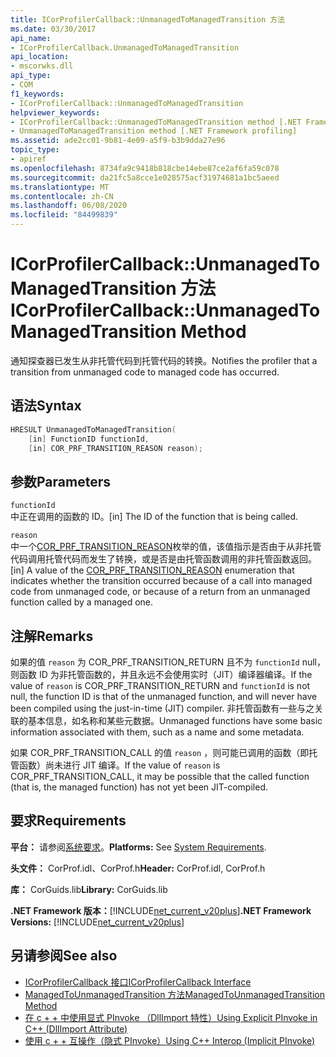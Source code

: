 ```yaml
---
title: ICorProfilerCallback::UnmanagedToManagedTransition 方法
ms.date: 03/30/2017
api_name:
- ICorProfilerCallback.UnmanagedToManagedTransition
api_location:
- mscorwks.dll
api_type:
- COM
f1_keywords:
- ICorProfilerCallback::UnmanagedToManagedTransition
helpviewer_keywords:
- ICorProfilerCallback::UnmanagedToManagedTransition method [.NET Framework profiling]
- UnmanagedToManagedTransition method [.NET Framework profiling]
ms.assetid: ade2cc01-9b81-4e09-a5f9-b3b9dda27e96
topic_type:
- apiref
ms.openlocfilehash: 8734fa9c9418b818cbe14ebe87ce2af6fa59c078
ms.sourcegitcommit: da21fc5a8cce1e028575acf31974681a1bc5aeed
ms.translationtype: MT
ms.contentlocale: zh-CN
ms.lasthandoff: 06/08/2020
ms.locfileid: "84499839"
---
```

# <a name="icorprofilercallbackunmanagedtomanagedtransition-method"></a><span data-ttu-id="cebed-102">ICorProfilerCallback::UnmanagedToManagedTransition 方法</span><span class="sxs-lookup"><span data-stu-id="cebed-102">ICorProfilerCallback::UnmanagedToManagedTransition Method</span></span>
<span data-ttu-id="cebed-103">通知探查器已发生从非托管代码到托管代码的转换。</span><span class="sxs-lookup"><span data-stu-id="cebed-103">Notifies the profiler that a transition from unmanaged code to managed code has occurred.</span></span>  
  
## <a name="syntax"></a><span data-ttu-id="cebed-104">语法</span><span class="sxs-lookup"><span data-stu-id="cebed-104">Syntax</span></span>  
  
```cpp  
HRESULT UnmanagedToManagedTransition(  
    [in] FunctionID functionId,  
    [in] COR_PRF_TRANSITION_REASON reason);  
```  
  
## <a name="parameters"></a><span data-ttu-id="cebed-105">参数</span><span class="sxs-lookup"><span data-stu-id="cebed-105">Parameters</span></span>  
 `functionId`  
 <span data-ttu-id="cebed-106">中正在调用的函数的 ID。</span><span class="sxs-lookup"><span data-stu-id="cebed-106">[in] The ID of the function that is being called.</span></span>  
  
 `reason`  
 <span data-ttu-id="cebed-107">中一个[COR_PRF_TRANSITION_REASON](cor-prf-transition-reason-enumeration.md)枚举的值，该值指示是否由于从非托管代码调用托管代码而发生了转换，或是否是由托管函数调用的非托管函数返回。</span><span class="sxs-lookup"><span data-stu-id="cebed-107">[in] A value of the [COR_PRF_TRANSITION_REASON](cor-prf-transition-reason-enumeration.md) enumeration that indicates whether the transition occurred because of a call into managed code from unmanaged code, or because of a return from an unmanaged function called by a managed one.</span></span>  
  
## <a name="remarks"></a><span data-ttu-id="cebed-108">注解</span><span class="sxs-lookup"><span data-stu-id="cebed-108">Remarks</span></span>  
 <span data-ttu-id="cebed-109">如果的值 `reason` 为 COR_PRF_TRANSITION_RETURN 且不为 `functionId` null，则函数 ID 为非托管函数的，并且永远不会使用实时（JIT）编译器编译。</span><span class="sxs-lookup"><span data-stu-id="cebed-109">If the value of `reason` is COR_PRF_TRANSITION_RETURN and `functionId` is not null, the function ID is that of the unmanaged function, and will never have been compiled using the just-in-time (JIT) compiler.</span></span> <span data-ttu-id="cebed-110">非托管函数有一些与之关联的基本信息，如名称和某些元数据。</span><span class="sxs-lookup"><span data-stu-id="cebed-110">Unmanaged functions have some basic information associated with them, such as a name and some metadata.</span></span>  
  
 <span data-ttu-id="cebed-111">如果 COR_PRF_TRANSITION_CALL 的值 `reason` ，则可能已调用的函数（即托管函数）尚未进行 JIT 编译。</span><span class="sxs-lookup"><span data-stu-id="cebed-111">If the value of `reason` is COR_PRF_TRANSITION_CALL, it may be possible that the called function (that is, the managed function) has not yet been JIT-compiled.</span></span>  
  
## <a name="requirements"></a><span data-ttu-id="cebed-112">要求</span><span class="sxs-lookup"><span data-stu-id="cebed-112">Requirements</span></span>  
 <span data-ttu-id="cebed-113">**平台：** 请参阅[系统要求](../../get-started/system-requirements.md)。</span><span class="sxs-lookup"><span data-stu-id="cebed-113">**Platforms:** See [System Requirements](../../get-started/system-requirements.md).</span></span>  
  
 <span data-ttu-id="cebed-114">**头文件：** CorProf.idl、CorProf.h</span><span class="sxs-lookup"><span data-stu-id="cebed-114">**Header:** CorProf.idl, CorProf.h</span></span>  
  
 <span data-ttu-id="cebed-115">**库：** CorGuids.lib</span><span class="sxs-lookup"><span data-stu-id="cebed-115">**Library:** CorGuids.lib</span></span>  
  
 <span data-ttu-id="cebed-116">**.NET Framework 版本：**[!INCLUDE[net_current_v20plus](../../../../includes/net-current-v20plus-md.md)]</span><span class="sxs-lookup"><span data-stu-id="cebed-116">**.NET Framework Versions:** [!INCLUDE[net_current_v20plus](../../../../includes/net-current-v20plus-md.md)]</span></span>  
  
## <a name="see-also"></a><span data-ttu-id="cebed-117">另请参阅</span><span class="sxs-lookup"><span data-stu-id="cebed-117">See also</span></span>

- [<span data-ttu-id="cebed-118">ICorProfilerCallback 接口</span><span class="sxs-lookup"><span data-stu-id="cebed-118">ICorProfilerCallback Interface</span></span>](icorprofilercallback-interface.md)
- [<span data-ttu-id="cebed-119">ManagedToUnmanagedTransition 方法</span><span class="sxs-lookup"><span data-stu-id="cebed-119">ManagedToUnmanagedTransition Method</span></span>](icorprofilercallback-managedtounmanagedtransition-method.md)
- [<span data-ttu-id="cebed-120">在 c + + 中使用显式 PInvoke （DllImport 特性）</span><span class="sxs-lookup"><span data-stu-id="cebed-120">Using Explicit PInvoke in C++ (DllImport Attribute)</span></span>](/cpp/dotnet/using-explicit-pinvoke-in-cpp-dllimport-attribute)
- [<span data-ttu-id="cebed-121">使用 c + + 互操作（隐式 PInvoke）</span><span class="sxs-lookup"><span data-stu-id="cebed-121">Using C++ Interop (Implicit PInvoke)</span></span>](/cpp/dotnet/using-cpp-interop-implicit-pinvoke)
